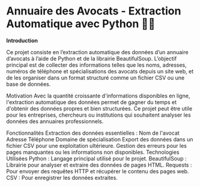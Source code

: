 # **Annuaire des Avocats - Extraction Automatique avec Python** 🕵️‍♂️

**Introduction**

Ce projet consiste en l’extraction automatique des données d’un annuaire d’avocats à l’aide de Python et de la librairie BeautifulSoup. L’objectif principal est de collecter des informations telles que les noms, adresses, numéros de téléphone et spécialisations des avocats depuis un site web, et de les organiser dans un format structuré comme un fichier CSV ou une base de données.

Motivation
Avec la quantité croissante d'informations disponibles en ligne, l'extraction automatique des données permet de gagner du temps et d'obtenir des données propres et bien structurées. Ce projet peut être utile pour les entreprises, chercheurs ou institutions qui souhaitent analyser les données des annuaires professionnels.

Fonctionnalités
Extraction des données essentielles :
Nom de l'avocat
Adresse
Téléphone
Domaine de spécialisation
Export des données dans un fichier CSV pour une exploitation ultérieure.
Gestion des erreurs pour les pages manquantes ou les informations non disponibles.
Technologies Utilisées
Python : Langage principal utilisé pour le projet.
BeautifulSoup : Librairie pour analyser et extraire des données de pages HTML.
Requests : Pour envoyer des requêtes HTTP et récupérer le contenu des pages web.
CSV : Pour enregistrer les données extraites.
